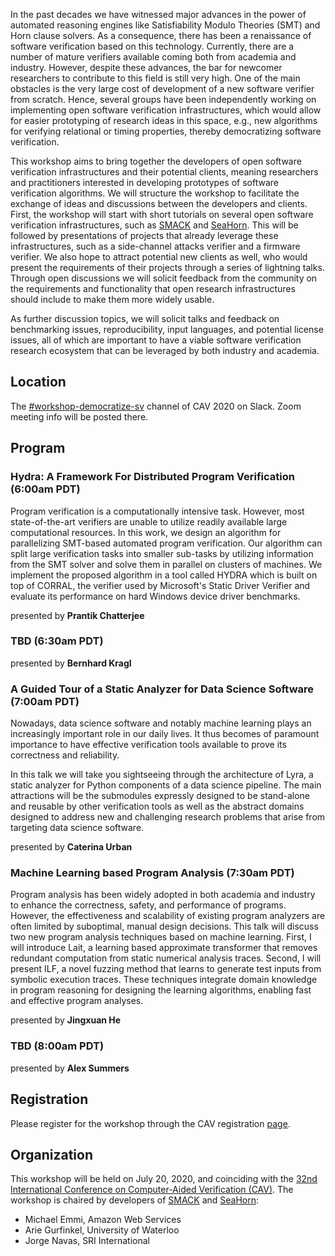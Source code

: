 
In the past decades we have witnessed major advances in the power of automated reasoning engines like Satisfiability Modulo Theories (SMT) and Horn clause solvers. As a consequence, there has been a renaissance of software verification based on this technology. Currently, there are a number of mature verifiers available coming both from academia and industry. However, despite these advances, the bar for newcomer researchers to contribute to this field is still very high. One of the main obstacles is the very large cost of development of a new software verifier from scratch. Hence, several groups have been independently working on implementing open software verification infrastructures, which would allow for easier prototyping of research ideas in this space, e.g., new algorithms for verifying relational or timing properties, thereby democratizing software verification.

This workshop aims to bring together the developers of open software verification infrastructures and their potential clients, meaning researchers and practitioners interested in developing prototypes of software verification algorithms. We will structure the workshop to facilitate the exchange of ideas and discussions between the developers and clients. First, the workshop will start with short tutorials on several open software verification infrastructures, such as [SMACK] and [SeaHorn]. This will be followed by presentations of projects that already leverage these infrastructures, such as a side-channel attacks verifier and a firmware verifier. We also hope to attract potential new clients as well, who would present the requirements of their projects through a series of lightning talks. Through open discussions we will solicit feedback from the community on the requirements and functionality that open research infrastructures should include to make them more widely usable.

As further discussion topics, we will solicit talks and feedback on benchmarking issues, reproducibility, input languages, and potential license issues, all of which are important to have a viable software verification research ecosystem that can be leveraged by both industry and academia.

## Location

The [#workshop-democratize-sv](https://cav2020.slack.com/archives/C016WTZTBGV) channel of CAV 2020 on Slack. Zoom meeting info will be posted there.

## Program

### Hydra: A Framework For Distributed Program Verification (6:00am PDT)

Program verification is a computationally intensive task. However, most
state-of-the-art verifiers are unable to utilize readily available large
computational resources. In this work, we design an algorithm for
parallelizing SMT-based automated program verification. Our algorithm can
split large verification tasks into smaller sub-tasks by utilizing
information from the SMT solver and solve them in parallel on clusters of
machines. We implement the proposed algorithm in a tool called HYDRA which
is built on top of CORRAL, the verifier used by Microsoft's Static Driver
Verifier and evaluate its performance on hard Windows device driver
benchmarks.

presented by **Prantik Chatterjee**

### TBD (6:30am PDT)

presented by **Bernhard Kragl**

### A Guided Tour of a Static Analyzer for Data Science Software (7:00am PDT)

Nowadays, data science software and notably machine learning plays an increasingly important role in our daily lives. It thus becomes of paramount importance to have effective verification tools available to prove its correctness and reliability.

In this talk we will take you sightseeing through the architecture of Lyra, a static analyzer for Python components of a data science pipeline. The main attractions will be the submodules expressly designed to be stand-alone and reusable by other verification tools as well as the abstract domains designed to address new and challenging research problems that arise from targeting data science software.

presented by **Caterina Urban**

### Machine Learning based Program Analysis (7:30am PDT)

Program analysis has been widely adopted in both academia and industry to enhance the correctness, safety, and performance of programs. However, the effectiveness and scalability of existing program analyzers are often limited by suboptimal, manual design decisions. This talk will discuss two new program analysis techniques based on machine learning. First, I will introduce Lait, a learning based approximate transformer that removes redundant computation from static numerical analysis traces. Second, I will present ILF, a novel fuzzing method that learns to generate test inputs from symbolic execution traces. These techniques integrate domain knowledge in program reasoning for designing the learning algorithms, enabling fast and effective program analyses.

presented by **Jingxuan He**

### TBD (8:00am PDT)

presented by **Alex Summers**

## Registration

Please register for the workshop through the CAV registration [page](http://i-cav.org/2020/attending/).


## Organization

This workshop will be held on July 20, 2020, and coinciding with the [32nd International Conference on Computer-Aided Verification (CAV)][CAV]. The workshop is chaired by developers of [SMACK] and [SeaHorn]:

* Michael Emmi, Amazon Web Services
* Arie Gurfinkel, University of Waterloo
* Jorge Navas, SRI International

[SMACK]: http://smackers.github.io
[SeaHorn]: https://seahorn.github.io
[CAV]: http://i-cav.org/2020/
